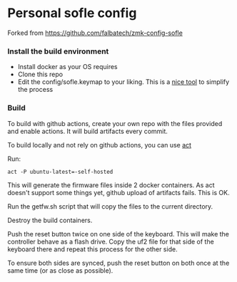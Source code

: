 # Personal sofle config

Forked from https://github.com/falbatech/zmk-config-sofle

### Install the build environment 


- Install docker as your OS requires
- Clone this repo
- Edit the config/sofle.keymap to your liking. This is a [nice tool](https://nickcoutsos.github.io/keymap-editor/) to simplify the process

### Build

To build with github actions, create your own repo with the files provided and enable actions. It will build artifacts every commit.


To build locally and not rely on github actions, you can use [act](https://nektosact.com/introduction.html)


Run:
```
act -P ubuntu-latest=-self-hosted
```

This will generate the firmware files inside 2 docker containers. As act doesn't support some things yet, github upload of artifacts fails. This is OK.

Run the getfw.sh script that will copy the files to the current directory.

Destroy the build containers.

Push the reset button twice on one side of the keyboard. This will make the controller behave as a flash drive.
Copy the uf2 file for that side of the keyboard there and repeat this process for the other side.

To ensure both sides are synced, push the reset button on both once at the same time (or as close as possible).
